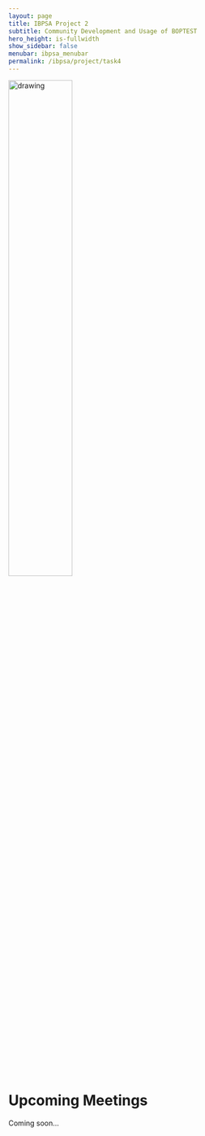 ```yaml
---
layout: page
title: IBPSA Project 2
subtitle: Community Development and Usage of BOPTEST
hero_height: is-fullwidth
show_sidebar: false
menubar: ibpsa_menubar
permalink: /ibpsa/project/task4
---
```


<img src="../../../images/project2logo.png" alt="drawing" width="50%"/>

# Upcoming Meetings

Coming soon...
